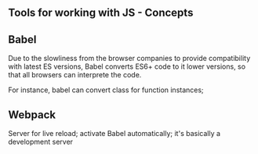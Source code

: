 ## Tools for working with JS - Concepts

## Babel

Due to the slowliness from the browser companies to provide compatibility with latest ES versions, Babel converts ES6+ code to it lower versions, so that all browsers can interprete the code.

For instance, babel can convert class for function instances;


## Webpack
Server for live reload; activate Babel automatically; 
it's basically a development server